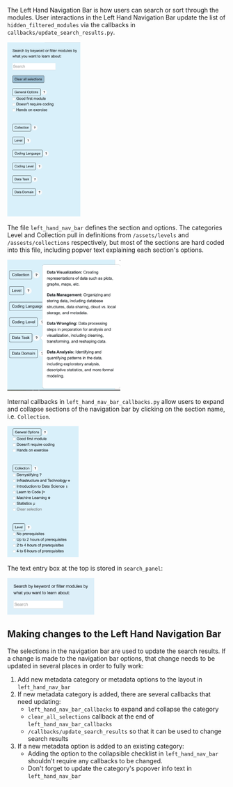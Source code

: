 The Left Hand Navigation Bar is how users can search or sort through the modules. User interactions in the Left Hand Navigation Bar update the list of `hidden_filtered_modules` via the callbacks in `callbacks/update_search_results.py`.

<img src="https://github.com/arcus/module_discovery/blob/main/media/Left_Nav_Bar_Closed.png?raw=true" alt="Left Hand Navigation Bar in default state." height="400px"/> 

The file `left_hand_nav_bar` defines the section and options. The categories Level and Collection pull in definitions from `/assets/levels` and `/assests/collections` respectively, but most of the sections are hard coded into this file, including popver text explaining each section's options.

<img src="https://github.com/arcus/module_discovery/blob/main/media/Left_Nav_Bar_Info_Popover.png?raw=true" alt="Information about the Data Task category is available via a popover from the question mark to the right of the Data Task button." height="300px"/>


Internal callbacks in `left_hand_nav_bar_callbacks.py` allow users to expand and collapse sections of the navigation bar by clicking on the section name, i.e. `Collection`.

<img src="https://github.com/arcus/module_discovery/blob/main/media/Left_Nav_Bar_Exapnd.png?raw=true" alt="Left Hand Navigation Bar with Collection and Level sections expanded." height="300px"/>

The text entry box at the top is stored in `search_panel`:

<img src="https://github.com/arcus/module_discovery/blob/main/media/Left_Nav_Bar_Search.png?raw=true" alt="Search bar at the top of the Left Hand Navigation Bar." width="200px"/>

## Making changes to the Left Hand Navigation Bar

The selections in the navigation bar are used to update the search results. If a change is made to the navigation bar options, that change needs to be updated in several places in order to fully work:

1. Add new metadata category or metadata options to the layout in `left_hand_nav_bar`
2.  If new metadata category is added, there are several callbacks that need updating:
    - `left_hand_nav_bar_callbacks` to expand and collapse the category
    - `clear_all_selections` callback at the end of `left_hand_nav_bar_callbacks`
    - `/callbacks/update_search_results` so that it can be used to change search results
3. If a new metadata option is added to an existing category:
    - Adding the option to the collapsible checklist in `left_hand_nav_bar` shouldn't require any callbacks to be changed.
    - Don't forget to update the category's popover info text in `left_hand_nav_bar`
